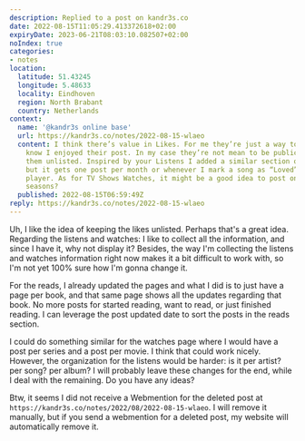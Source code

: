 ```yaml
---
description: Replied to a post on kandr3s.co
date: 2022-08-15T11:05:29.413372618+02:00
expiryDate: 2023-06-21T08:03:10.082507+02:00
noIndex: true
categories:
- notes
location:
  latitude: 51.43245
  longitude: 5.48633
  locality: Eindhoven
  region: North Brabant
  country: Netherlands
context:
  name: '@kandr3s online base'
  url: https://kandr3s.co/notes/2022-08-15-wlaeo
  content: I think there’s value in Likes. For me they’re just a way to let the author
    know I enjoyed their post. In my case they’re not mean to be public so I keep
    them unlisted. Inspired by your Listens I added a similar section on my website,
    but it gets one post per month or whenever I mark a song as “Loved” on my music
    player. As for TV Shows Watches, it might be a good idea to post only about completed
    seasons?
  published: 2022-08-15T06:59:49Z
reply: https://kandr3s.co/notes/2022-08-15-wlaeo
---
```


Uh, I like the idea of keeping the likes unlisted. Perhaps that's a great idea. Regarding the listens and watches: I like to collect all the information, and since I have it, why not display it? Besides, the way I'm collecting the listens and watches information right now makes it a bit difficult to work with, so I'm not yet 100% sure how I'm gonna change it.

For the reads, I already updated the pages and what I did is to just have a page per book, and that same page shows all the updates regarding that book. No more posts for started reading, want to read, or just finished reading. I can leverage the post updated date to sort the posts in the reads section.

I could do something similar for the watches page where I would have a post per series and a post per movie. I think that could work nicely. However, the organization for the listens would be harder: is it per artist? per song? per album? I will probably leave these changes for the end, while I deal with the remaining. Do you have any ideas?

Btw, it seems I did not receive a Webmention for the deleted post at `https://kandr3s.co/notes/2022/08/2022-08-15-wlaeo`. I will remove it manually, but if you send a webmention for a deleted post, my website will automatically remove it.
